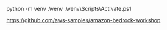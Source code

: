 python -m venv .\venv
.\venv\Scripts\Activate.ps1

https://github.com/aws-samples/amazon-bedrock-workshop

